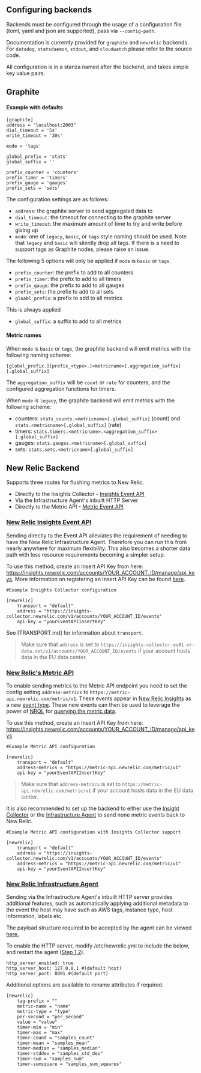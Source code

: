 Configuring backends
--------------------
Backends must be configured through the usage of a configuration file (toml, yaml and json are supported), pass via
`--config-path`.

Documentation is currently provided for `graphite` and `newrelic` backends.  For `datadog`, `statsdaemon`, `stdout`,
and `cloudwatch` please refer to the source code.

All configuration is in a stanza named after the backend, and takes simple key value pairs.

Graphite
--------
#### Example with defaults
```
[graphite]
address = "localhost:2003"
dial_timeout = '5s'
write_timeout = '30s'

mode = 'tags'

global_prefix = 'stats'
global_suffix = ''

prefix_counter = 'counters'
prefix_timer = 'timers'
prefix_gauge = 'gauges'
prefix_sets = 'sets'

```

The configuration settings are as follows:
- `address`: the graphite server to send aggregated data to
- `dial_timeout`: the timeout for connecting to the graphite server
- `write_timeout`: the maximum amount of time to try and write before giving up
- `mode`: one of `legacy`, `basic`, or `tags` style naming should be used.  Note that `legacy` and `basic` will
  silently drop all tags.  If there is a need to support tags as Graphite nodes, please raise an issue.

The following 5 options will only be applied if `mode` is `basic` or `tags`.
- `prefix_counter`: the prefix to add to all counters
- `prefix_timer`: the prefix to add to all timers
- `prefix_gauge`: the prefix to add to all gauges
- `prefix_sets`: the prefix to add to all sets
- `gloabl_prefix`: a prefix to add to all metrics

This is always applied
- `global_suffix`: a suffix to add to all metrics

#### Metric names
When `mode` is `basic` or `tags`, the graphite backend will emit metrics with the following naming scheme:

`[global_prefix.][prefix_<type>.]<metricname>[.aggregation_suffix][.global_suffix]`

The `aggregation_suffix` will be `count` or `rate` for counters, and the configured aggregation functions for timers.

When `mode` is `legacy`, the graphite backend will emit metrics with the following scheme:

- counters: `stats_counts.<metricname>[.global_suffix]` (count) and `stats.<metricname>[.global_suffix]` (rate)
- timers: `stats.timers.<metricname>.<aggregation_suffix>[.global_suffix]`
- gauges: `stats.gauges.<metricname>[.global_suffix]`
- sets: `stats.sets.<metricname>[.global_suffix]`


New Relic Backend
-----------------
Supports three routes for flushing metrics to New Relic.
- Directly to the Insights Collector - [Insights Event API](https://docs.newrelic.com/docs/insights/insights-data-sources/custom-data/send-custom-events-event-api)
- Via the Infrastructure Agent's inbuilt HTTP Server
- Directly to the Metric API - [Metric Event API](https://docs.newrelic.com/docs/data-ingest-apis/get-data-new-relic/metric-api/introduction-metric-api)

### [New Relic Insights Event API](https://docs.newrelic.com/docs/insights/insights-data-sources/custom-data/send-custom-events-event-api)
Sending directly to the Event API alleviates the requirement of needing to have the New Relic Infrastructure Agent.
Therefore you can run this from nearly anywhere for maximum flexibility. This also becomes a shorter data path with less
resource requirements becoming a simpler setup.

To use this method, create an Insert API Key from here: https://insights.newrelic.com/accounts/YOUR_ACCOUNT_ID/manage/api_keys.
More information on registering an Insert API Key can be found [here](https://docs.newrelic.com/docs/insights/insights-data-sources/custom-data/introduction-event-api#register).

```
#Example Insights Collector configuration

[newrelic]
    transport = "default"
    address = "https://insights-collector.newrelic.com/v1/accounts/YOUR_ACCOUNT_ID/events"
    api-key = "yourEventAPIInsertKey"
```

See [TRANSPORT.md] for information about `transport`.

> Make sure that `address` is set to `https://insights-collector.eu01.nr-data.net/v1/accounts/YOUR_ACCOUNT_ID/events` if your account hosts data in the EU data center.

### [New Relic's Metric API](https://docs.newrelic.com/docs/data-ingest-apis/get-data-new-relic/metric-api/introduction-metric-api)
To enable sending metrics to the Metric API endpoint you need to set the config setting `address-metrics` to
`https://metric-api.newrelic.com/metric/v1`. These events appear in [New Relic Insights](https://docs.newrelic.com/docs/insights/use-insights-ui/getting-started/introduction-new-relic-insights)
as a new [event type](https://docs.newrelic.com/docs/insights/new-relic-insights/understanding-insights/new-relic-insights#event-type).
These new events can then be used to leverage the power of [NRQL](https://docs.newrelic.com/docs/query-data/nrql-new-relic-query-language/getting-started/introduction-nrql)
for [querying the metric data](https://docs.newrelic.com/docs/data-ingest-apis/get-data-new-relic/metric-api/introduction-metric-api#view-and-query).

To use this method, create an Insert API Key from here: https://insights.newrelic.com/accounts/YOUR_ACCOUNT_ID/manage/api_keys

```
#Example Metric API configuration

[newrelic]
    transport = "default"
    address-metrics = "https://metric-api.newrelic.com/metric/v1"
    api-key = "yourEventAPIInsertKey"
```

> Make sure that `address-metrics` is set to `https://metric-api.newrelic.com/metric/v1` if your account hosts data in the EU data center.

It is also recommended to set up the backend to either use the [Insight Collector](#new-relic-insights-event-api) or the
[Infrastructure Agent](#new-relic-infrastructure-agent) to send none metric events back to New Relic.

```
#Example Metric API configuration with Insights Collector support

[newrelic]
    transport = "default"
    address = "https://insights-collector.newrelic.com/v1/accounts/YOUR_ACCOUNT_ID/events"
    address-metrics = "https://metric-api.newrelic.com/metric/v1"
    api-key = "yourEventAPIInsertKey"
```


### [New Relic Infrastructure Agent](https://newrelic.com/products/infrastructure)
Sending via the Infrastructure Agent's inbuilt HTTP server provides additional features, such as automatically applying
additional metadata to the event the host may have such as AWS tags, instance type, host information, labels etc.

The payload structure required to be accepted by the agent can be viewed [here.](https://github.com/newrelic/infra-integrations-sdk/blob/master/docs/v2tov3.md#v2-json-full-sample)

To enable the HTTP server, modify /etc/newrelic.yml to include the below, and restart the agent ([Step 1.2](https://docs.newrelic.com/docs/integrations/host-integrations/host-integrations-list/statsd-monitoring-integration#install)).
```
http_server_enabled: true
http_server_host: 127.0.0.1 #(default host)
http_server_port: 8001 #(default port)
```

Additional options are available to rename attributes if required.
```
[newrelic]
	tag-prefix = ""
	metric-name = "name"
	metric-type = "type"
	per-second = "per_second"
	value = "value"
	timer-min = "min"
	timer-max = "max"
	timer-count = "samples_count"
	timer-mean = "samples_mean"
	timer-median = "samples_median"
	timer-stddev = "samples_std_dev"
	timer-sum = "samples_sum"
	timer-sumsquare = "samples_sum_squares"
```
